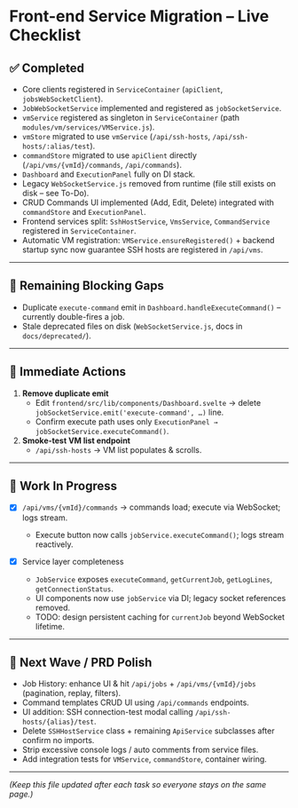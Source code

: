 # Front-end Service Migration – Live Checklist

## ✅ Completed
- Core clients registered in `ServiceContainer` (`apiClient`, `jobsWebSocketClient`).
- `JobWebSocketService` implemented and registered as `jobSocketService`.
- `vmService` registered as singleton in `ServiceContainer` (path `modules/vm/services/VMService.js`).
- `vmStore` migrated to use `vmService` (`/api/ssh-hosts`, `/api/ssh-hosts/:alias/test`).
- `commandStore` migrated to use `apiClient` directly (`/api/vms/{vmId}/commands`, `/api/commands`).
- `Dashboard` and `ExecutionPanel` fully on DI stack.
- Legacy `WebSocketService.js` removed from runtime (file still exists on disk – see To-Do).
- CRUD Commands UI implemented (Add, Edit, Delete) integrated with `commandStore` and `ExecutionPanel`.
- Frontend services split: `SshHostService`, `VmsService`, `CommandService` registered in `ServiceContainer`.
- Automatic VM registration: `VMService.ensureRegistered()` + backend startup sync now guarantee SSH hosts are registered in `/api/vms`.

---
## 🚧 Remaining Blocking Gaps
- Duplicate `execute-command` emit in `Dashboard.handleExecuteCommand()` – currently double-fires a job.
- Stale deprecated files on disk (`WebSocketService.js`, docs in `docs/deprecated/`).

---
## 🔑 Immediate Actions
1. **Remove duplicate emit**
   * Edit `frontend/src/lib/components/Dashboard.svelte` → delete `jobSocketService.emit('execute-command', …)` line.  
   * Confirm execute path uses only `ExecutionPanel → jobSocketService.executeCommand()`.  
2. **Smoke-test VM list endpoint**  
   * `/api/ssh-hosts` → VM list populates & scrolls.

---
## 🔄 Work In Progress
- [x] `/api/vms/{vmId}/commands` → commands load; execute via WebSocket; logs stream.
  * Execute button now calls `jobService.executeCommand()`; logs stream reactively.

- [x] Service layer completeness
  * `JobService` exposes `executeCommand`, `getCurrentJob`, `getLogLines`, `getConnectionStatus`.
  * UI components now use `jobService` via DI; legacy socket references removed.
  * TODO: design persistent caching for `currentJob` beyond WebSocket lifetime.

---
## 📝 Next Wave / PRD Polish
- Job History: enhance UI & hit `/api/jobs` + `/api/vms/{vmId}/jobs` (pagination, replay, filters).
- Command templates CRUD UI using `/api/commands` endpoints.
- UI addition: SSH connection-test modal calling `/api/ssh-hosts/{alias}/test`.
- Delete `SSHHostService` class + remaining `ApiService` subclasses after confirm no imports.
- Strip excessive console logs / auto comments from service files.
- Add integration tests for `VMService`, `commandStore`, container wiring.

---
*(Keep this file updated after each task so everyone stays on the same page.)*